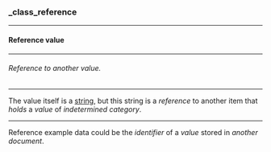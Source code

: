 ### _class_reference



------
#### Reference value



------
###### Reference to another value.



------
The value itself is a [string](_type_string), but this string is a *reference* to another item that *holds* a *value* of *indetermined category*.



------
Reference example data could be the *identifier* of a *value* stored in *another document*.